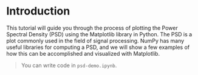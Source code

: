 # Introduction

This tutorial will guide you through the process of plotting the Power Spectral Density (PSD) using the Matplotlib library in Python. The PSD is a plot commonly used in the field of signal processing. NumPy has many useful libraries for computing a PSD, and we will show a few examples of how this can be accomplished and visualized with Matplotlib.

> You can write code in `psd-demo.ipynb`.
